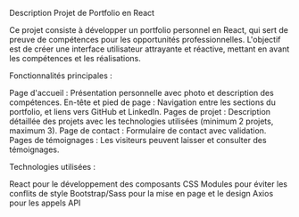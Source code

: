 Description 
Projet de Portfolio en React

Ce projet consiste à développer un portfolio personnel en React, qui sert de preuve de compétences pour les opportunités professionnelles. L'objectif est de créer une interface utilisateur attrayante et réactive, mettant en avant les compétences et les réalisations.

Fonctionnalités principales :

Page d'accueil : Présentation personnelle avec photo et description des compétences.
En-tête et pied de page : Navigation entre les sections du portfolio, et liens vers GitHub et LinkedIn.
Pages de projet : Description détaillée des projets avec les technologies utilisées (minimum 2 projets, maximum 3).
Page de contact : Formulaire de contact avec validation.
Pages de témoignages : Les visiteurs peuvent laisser et consulter des témoignages.

Technologies utilisées :

React pour le développement des composants
CSS Modules pour éviter les conflits de style
Bootstrap/Sass pour la mise en page et le design
Axios pour les appels API
